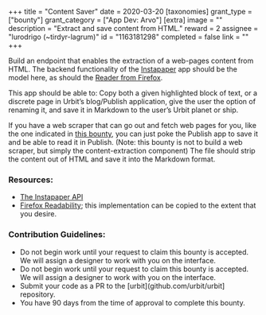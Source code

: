 +++
title = "Content Saver"
date = 2020-03-20
[taxonomies]
grant_type = ["bounty"]
grant_category = ["App Dev: Arvo"]
[extra]
image = ""
description = "Extract and save content from HTML."
reward = 2
assignee = "lurodrigo (~tirdyr-lagrum)"
id = "1163181298"
completed = false
link = ""
+++

Build an endpoint that enables the extraction of a web-pages content from HTML. The backend functionality of the [Instapaper](https://www.instapaper.com/) app should be the model here, as should the [Reader from Firefox](https://github.com/mozilla/readability).

This app should be able to: Copy both a given highlighted block of text, or a discrete page in Urbit’s blog/Publish application, give the user the option of renaming it, and save it in Markdown to the user’s Urbit planet or ship.

If you have a web scraper that can go out and fetch web pages for you, like the one indicated in [this bounty](https://grants.urbit.org/bounties/1967189374-web-scraper), you can just poke the Publish app to save it and be able to read it in Publish. (Note: this bounty is not to build a web scraper, but simply the content-extraction component)
The file should strip the content out of HTML and save it into the Markdown format.

### Resources: 

- [The Instapaper API](https://www.instapaper.com/api)
- [Firefox Readability](https://github.com/mozilla/readability); this implementation can be copied to the extent that you desire.

### Contribution Guidelines:

- Do not begin work until your request to claim this bounty is accepted. We will assign a designer to work with you on the interface.
- Do not begin work until your request to claim this bounty is accepted. We will assign a designer to work with you on the interface.
- Submit your code as a PR to the [urbit](github.com/urbit/urbit] repository.
- You have 90 days from the time of approval to complete this bounty.

    